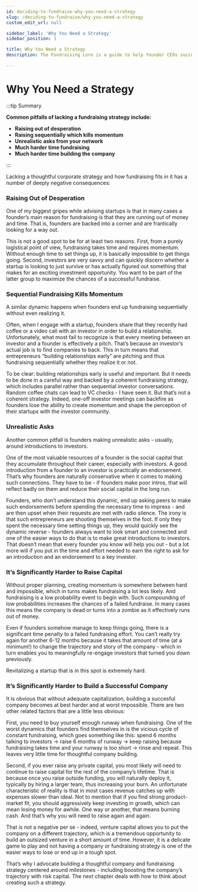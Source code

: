 ```yaml
---
id: deciding-to-fundraise-why-you-need-a-strategy
slug: /deciding-to-fundraise/why-you-need-a-strategy
custom_edit_url: null

sidebar_label: 'Why You Need a Strategy'
sidebar_position: 1

title: Why You Need a Strategy
description: The Fundraising Lore is a guide to help founder CEOs successfully raise early-stage VC financing from Silicon Valley investors.

---
```


# Why You Need a Strategy

:::tip Summary

**Common pitfalls of lacking a fundraising strategy include:**
- **Raising out of desperation**
- **Raising sequentially which kills momentum**
- **Unrealistic asks from your network**
- **Much harder time fundraising**
- **Much harder time building the company**

:::

Lacking a thoughtful corporate strategy and how fundraising fits in it has a number of deeply negative consequences:

### Raising Out of Desperation

One of my biggest gripes while advising startups is that in many cases a founder’s main reason for fundraising is that they are running out of money and time. That is, founders are backed into a corner and are frantically looking for a way out.

This is not a good spot to be for at least two reasons. First, from a purely logistical point of view, fundraising takes time and requires momentum. Without enough time to set things up, it is basically impossible to get things going. Second, investors are very savvy and can quickly discern whether a startup is looking to just survive or has actually figured out something that makes for an exciting investment opportunity. You want to be part of the latter group to maximize the chances of a successful fundraise.

### Sequential Fundraising Kills Momentum

A similar dynamic happens when founders end up fundraising sequentially without even realizing it. 

Often, when I engage with a startup, founders share that they recently had coffee or a video call with an investor in order to build a relationship. Unfortunately, what most fail to recognize is that every meeting between an investor and a founder is effectively a pitch. That’s because an investor’s actual job is to find companies to back. This in turn means that entrepreneurs “building relationships early” are pitching and thus fundraising sequentially whether they realize it or not. 

To be clear: building relationships early is useful and important. But it needs to be done in a careful way and backed by a coherent fundraising strategy, which includes parallel rather than sequential investor conversations. Random coffee chats can lead to VC checks - I have seen it. But that’s not a coherent strategy. Indeed, one-off investor meetings can backfire as founders lose the ability to create momentum and shape the perception of their startups with the investor community.

### Unrealistic Asks

Another common pitfall is founders making unrealistic asks - usually, around introductions to investors. 

One of the most valuable resources of a founder is the social capital that they accumulate throughout their career, especially with investors. A good introduction from a founder to an investor  is practically an endorsement. That’s why founders are naturally conservative when it comes to making such connections. They have to be - if founders make poor intros, that will reflect badly on them and reduce their social capital in the long run.

Founders, who don’t understand this dynamic, end up asking peers to make such endorsements before spending the necessary time to impress - and are then upset when their requests are met with radio silence. The irony is that such entrepreneurs are shooting themselves in the foot. If only they spent the necessary time setting things up, they would quickly see the dynamic reverse - founders always want to look smart and connected and one of the easier ways to do that is to make great introductions to investors. That doesn’t mean that every founder you know will help you out - but a lot more will if you put in the time and effort needed to earn the right to ask for an introduction and an endorsement to a key investor.

### It’s Significantly Harder to Raise Capital

Without proper planning, creating momentum is somewhere between hard and impossible, which in turns makes fundraising a lot less likely. And fundraising is a low probability event to begin with. Such compounding of low probabilities increases the chances of a failed fundraise. In many cases this means the company is dead or turns into a zombie as it effectively runs out of money. 

Even if founders somehow manage to keep things going, there is a significant time penalty to a failed fundraising effort. You can’t really try again for another 6-12 months because it takes that amount of time (at a minimum!) to change the trajectory and story of the company - which in turn enables you to meaningfully re-engage investors that turned you down previously.

Revitalizing a startup that is in this spot is extremely hard. 

### It’s Significantly Harder to Build a Successful Company

It is obvious that without adequate capitalization, building a succesful company becomes at best harder and at worst impossible. There are two other related factors that are a little less obvious:

First, you need to buy yourself enough runway when fundraising. One of the worst dynamics that founders find themselves in is the vicious cycle of constant fundraising, which goes something like this: spend 6 months talking to investors -> raise 6 months of runway -> keep raising because fundraising takes time and your runway is too short -> rinse and repeat. This leaves very little time for thoughtful company building.

Second, if you ever raise any private capital, you most likely will need to continue to raise capital for the rest of the company’s lifetime. That is because once you raise outside funding, you will naturally deploy it, typically by hiring a larger team, thus increasing your burn. An unfortunate characteristic of reality is that in most cases revenue catches up with expenses slower than ideal. Not to mention that if you find strong product-market fit, you should aggressively keep investing in growth, which can mean losing money for awhile. One way or another, that means burning cash. And that’s why you will need to raise again and again.

That is not a negative per se - indeed, venture capital allows you to put the company on a different trajectory, which is a tremendous opportunity to build an outsized venture in a short amount of time. However, it is a delicate game to play and not having a company or fundraising strategy is one of the easier ways to lose or end up in a tough spot.

That’s why I advocate building a thoughtful company and fundraising strategy centered around milestones - including boosting the company’s trajectory with risk capital. The next chapter deals with how to think about creating such a strategy.